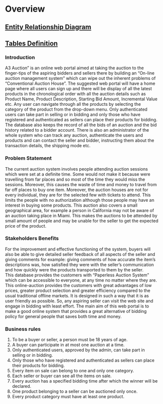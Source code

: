 # Overview

## [Entity Relationship Diagram](Entity_Database/Entity_Relationship.md)

## [Tables Definition](Table_Definitions.md)

### Introduction
A3 Auction” is an online web portal aimed at taking the auction to the finger-tips of the aspiring bidders and sellers there by building an “On-line auction management system” which can wipe out the inherent problems of “Conventional Auction House”.
The suggested web portal will have a home page where all users can sign up and there will be display of all the latest products in the chronological order with all the auction details such as Product Name, Product Description, Starting Bid Amount, Incremental Value etc. Any user can navigate through all the products by selecting the category of the product from the drop-down menu. Only authenticated users can take part in selling or in bidding and only those who have registered and authenticated as sellers can place their products for bidding. The database also keeps the record of all the bids of an auction and the bid history related to a bidder account. There is also an administrator of the whole system who can track any auction, authenticate the users and products and can contact the seller and bidder, instructing them about the transaction details, the shipping mode etc.

### Problem Statement
The current auction system involves people attending auction sessions which were set at a definite time. Some would not make it because were travelling from far places and so most of the time they would miss the sessions. Moreover, this causes the waste of time and money to travel from far off places to buy one item.
Moreover, the auction houses are not for every individual, they are for the selected few with tickets to attend. This limits the people with no authorization although those people may have an interest in buying some products.
This auction also covers a small geographical area, for example a person in California may not be aware of an auction taking place in Miami. This makes the auctions to be attended by small amount of people and may be unable for the seller to get the expected price of the product.

### Stakeholders Benefits
For the improvement and effective functioning of the system, buyers will also be able to give detailed seller feedback of all aspects of the seller and giving comments for example: giving comments of how accurate the item’s descriptions was, how satisfied they were with the seller’s communication and how quickly were the products transported to them by the seller.  
This database provides the customers with “Paperless Auction System” which can be accessible to everyone, at any time no matter where they are. This online-auction provides the customers with great advantages of low prices, greater product selection and greater efficiency compared to the usual traditional offline markets. It is designed in such a way that it is as user friendly as possible. So, any aspiring seller can visit the web site and engage in bidding with least effort. The main aim of this web portal is to make a good online system that provides a great alternative of bidding policy for general people that saves both time and money.

### Business rules
1. To be a buyer or seller, a person must be 18 years of age. 
2. A buyer can participate in at most one auction at a time.  
3. Only authenticated users, approved by the admin, can take part in selling or in bidding.  
4. Only those who have registered and authenticated as sellers can place their products for bidding.  
5. Every item on sale can belong to one and only one category.  
6. Each seller or buyer can see all the items on sale.  
7. Every auction has a specified bidding time after which the winner will be declared.  
8. One product belonging to a seller can be auctioned only once.
9. Every product category must have at least one product. 


